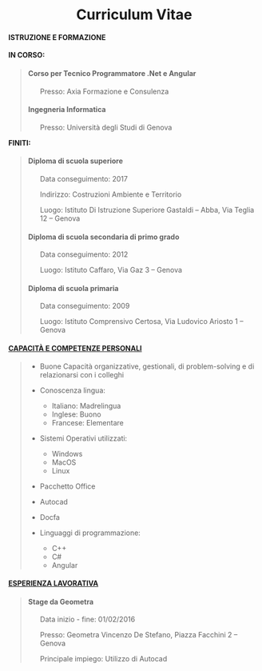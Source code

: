 <h1 align="center">Curriculum Vitae</h1>



#### ISTRUZIONE E FORMAZIONE

**IN CORSO:**
> #### **Corso per Tecnico Programmatore .Net e Angular**
> <ul>Presso: Axia Formazione e Consulenza</ul>
>
> #### **Ingegneria Informatica**
> <ul>Presso: Università degli Studi di Genova</ul>

**FINITI:**
> #### **Diploma di scuola superiore**
> <ul>Data conseguimento: 2017</ul>
> <ul>Indirizzo: Costruzioni Ambiente e Territorio</ul>
> <ul>Luogo: Istituto Di Istruzione Superiore Gastaldi – Abba, Via Teglia 12 – Genova</ul>
>
> #### **Diploma di scuola secondaria di primo grado**
> <ul>Data conseguimento: 2012</ul>
> <ul>Luogo: Istituto Caffaro, Via Gaz 3 – Genova</ul>
>
> #### **Diploma di scuola primaria**
> <ul>Data conseguimento: 2009</ul>
> <ul>Luogo: Istituto Comprensivo Certosa, Via Ludovico Ariosto 1 – Genova</ul>

#### <u>CAPACITÀ E COMPETENZE PERSONALI</u>
> + Buone Capacità organizzative, gestionali, di problem-solving e di relazionarsi con i colleghi
> + Conoscenza lingua:
>   - Italiano: Madrelingua
>   - Inglese: Buono
>   - Francese: Elementare
>
> + Sistemi Operativi utilizzati:
>   - Windows
>   - MacOS
>   - Linux
>
> + Pacchetto Office
> + Autocad
> + Docfa
> + Linguaggi di programmazione:
>   - C++
>   - C#
>   - Angular

#### <u>ESPERIENZA LAVORATIVA</u>
> #### **Stage da Geometra**
> <ul>Data inizio - fine: 01/02/2016</ul>
> <ul>Presso: Geometra Vincenzo De Stefano, Piazza Facchini 2 – Genova</ul>
> <ul>Principale impiego: Utilizzo di Autocad</ul>

